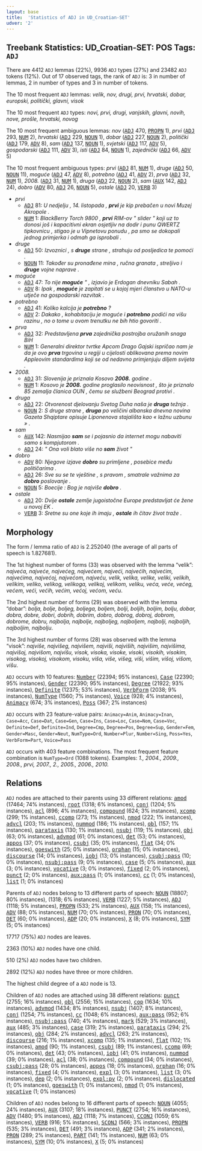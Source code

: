 ```yaml
---
layout: base
title:  'Statistics of ADJ in UD_Croatian-SET'
udver: '2'
---
```


## Treebank Statistics: UD_Croatian-SET: POS Tags: `ADJ`

There are 4412 `ADJ` lemmas (22%), 9936 `ADJ` types (27%) and 23482 `ADJ` tokens (12%).
Out of 17 observed tags, the rank of `ADJ` is: 3 in number of lemmas, 2 in number of types and 3 in number of tokens.

The 10 most frequent `ADJ` lemmas: <em>velik, nov, drugi, prvi, hrvatski, dobar, europski, politički, glavni, visok</em>

The 10 most frequent `ADJ` types:  <em>novi, prvi, drugi, vanjskih, glavni, novih, nove, prošle, hrvatski, novog</em>

The 10 most frequent ambiguous lemmas: <em>nov</em> (<tt><a href="hr_set-pos-ADJ.html">ADJ</a></tt> 470, <tt><a href="hr_set-pos-PROPN.html">PROPN</a></tt> 1), <em>prvi</em> (<tt><a href="hr_set-pos-ADJ.html">ADJ</a></tt> 293, <tt><a href="hr_set-pos-NUM.html">NUM</a></tt> 2), <em>hrvatski</em> (<tt><a href="hr_set-pos-ADJ.html">ADJ</a></tt> 229, <tt><a href="hr_set-pos-NOUN.html">NOUN</a></tt> 1), <em>dobar</em> (<tt><a href="hr_set-pos-ADJ.html">ADJ</a></tt> 227, <tt><a href="hr_set-pos-NOUN.html">NOUN</a></tt> 2), <em>politički</em> (<tt><a href="hr_set-pos-ADJ.html">ADJ</a></tt> 179, <tt><a href="hr_set-pos-ADV.html">ADV</a></tt> 8), <em>sam</em> (<tt><a href="hr_set-pos-ADJ.html">ADJ</a></tt> 137, <tt><a href="hr_set-pos-NOUN.html">NOUN</a></tt> 1), <em>svjetski</em> (<tt><a href="hr_set-pos-ADJ.html">ADJ</a></tt> 117, <tt><a href="hr_set-pos-ADV.html">ADV</a></tt> 5), <em>gospodarski</em> (<tt><a href="hr_set-pos-ADJ.html">ADJ</a></tt> 111, <tt><a href="hr_set-pos-ADV.html">ADV</a></tt> 3), <em>isti</em> (<tt><a href="hr_set-pos-ADJ.html">ADJ</a></tt> 84, <tt><a href="hr_set-pos-NOUN.html">NOUN</a></tt> 1), <em>zajednički</em> (<tt><a href="hr_set-pos-ADJ.html">ADJ</a></tt> 66, <tt><a href="hr_set-pos-ADV.html">ADV</a></tt> 5)

The 10 most frequent ambiguous types:  <em>prvi</em> (<tt><a href="hr_set-pos-ADJ.html">ADJ</a></tt> 81, <tt><a href="hr_set-pos-NUM.html">NUM</a></tt> 1), <em>druge</em> (<tt><a href="hr_set-pos-ADJ.html">ADJ</a></tt> 50, <tt><a href="hr_set-pos-NOUN.html">NOUN</a></tt> 11), <em>moguće</em> (<tt><a href="hr_set-pos-ADJ.html">ADJ</a></tt> 47, <tt><a href="hr_set-pos-ADV.html">ADV</a></tt> 8), <em>potrebno</em> (<tt><a href="hr_set-pos-ADJ.html">ADJ</a></tt> 41, <tt><a href="hr_set-pos-ADV.html">ADV</a></tt> 2), <em>prva</em> (<tt><a href="hr_set-pos-ADJ.html">ADJ</a></tt> 32, <tt><a href="hr_set-pos-NUM.html">NUM</a></tt> 1), <em>2008.</em> (<tt><a href="hr_set-pos-ADJ.html">ADJ</a></tt> 31, <tt><a href="hr_set-pos-NUM.html">NUM</a></tt> 1), <em>druga</em> (<tt><a href="hr_set-pos-ADJ.html">ADJ</a></tt> 22, <tt><a href="hr_set-pos-NOUN.html">NOUN</a></tt> 2), <em>sam</em> (<tt><a href="hr_set-pos-AUX.html">AUX</a></tt> 142, <tt><a href="hr_set-pos-ADJ.html">ADJ</a></tt> 24), <em>dobro</em> (<tt><a href="hr_set-pos-ADV.html">ADV</a></tt> 80, <tt><a href="hr_set-pos-ADJ.html">ADJ</a></tt> 26, <tt><a href="hr_set-pos-NOUN.html">NOUN</a></tt> 5), <em>ostale</em> (<tt><a href="hr_set-pos-ADJ.html">ADJ</a></tt> 20, <tt><a href="hr_set-pos-VERB.html">VERB</a></tt> 3)


* <em>prvi</em>
  * <tt><a href="hr_set-pos-ADJ.html">ADJ</a></tt> 81: <em>U nedjelju , 14. listopada , <b>prvi</b> je kip prebačen u novi Muzej Akropole .</em>
  * <tt><a href="hr_set-pos-NUM.html">NUM</a></tt> 1: <em>BlackBerry Torch 9800 , <b>prvi</b> RIM-ov " slider " koji uz to donosi još i kapacitivni ekran osjetljiv na dodir i punu QWERTZ tipkovnicu , stigao je u Vipnetovu ponudu , pa smo se dokopali jednog primjerka i odmah ga isprobali .</em>
* <em>druge</em>
  * <tt><a href="hr_set-pos-ADJ.html">ADJ</a></tt> 50: <em>Izvoznici , s <b>druge</b> strane , strahuju od posljedica te pomoći .</em>
  * <tt><a href="hr_set-pos-NOUN.html">NOUN</a></tt> 11: <em>Također su pronađene mina , ručna granata , streljivo i <b>druge</b> vojne naprave .</em>
* <em>moguće</em>
  * <tt><a href="hr_set-pos-ADJ.html">ADJ</a></tt> 47: <em>To nije <b>moguće</b> " , izjavio je Erdogan dnevniku Sabah .</em>
  * <tt><a href="hr_set-pos-ADV.html">ADV</a></tt> 8: <em>Ipak , <b>moguće</b> je zapitati se u kojoj mjeri članstvo u NATO-u utječe na gospodarski razvitak .</em>
* <em>potrebno</em>
  * <tt><a href="hr_set-pos-ADJ.html">ADJ</a></tt> 41: <em>Koliko kalcija je <b>potrebno</b> ?</em>
  * <tt><a href="hr_set-pos-ADV.html">ADV</a></tt> 2: <em>Dakako , kohabitaciju je moguće i <b>potrebno</b> podići na višu razinu , no o tome u ovom trenutku ne bih htio govoriti .</em>
* <em>prva</em>
  * <tt><a href="hr_set-pos-ADJ.html">ADJ</a></tt> 32: <em>Predstavljena <b>prva</b> zajednička postrojba oružanih snaga BiH</em>
  * <tt><a href="hr_set-pos-NUM.html">NUM</a></tt> 1: <em>Generalni direktor tvrtke Apcom Drago Gajski ispričao nam je da je ovo <b>prva</b> trgovina u regiji u cijelosti oblikovana prema novim Appleovim standardima koji se od nedavno primjenjuju diljem svijeta .</em>
* <em>2008.</em>
  * <tt><a href="hr_set-pos-ADJ.html">ADJ</a></tt> 31: <em>Slovenija je priznala Kosovo <b>2008.</b> godine .</em>
  * <tt><a href="hr_set-pos-NUM.html">NUM</a></tt> 1: <em>Kosovo je <b>2008.</b> godine proglasilo neovisnost , što je priznalo 85 zemalja članica OUN , čemu se službeni Beograd protivi .</em>
* <em>druga</em>
  * <tt><a href="hr_set-pos-ADJ.html">ADJ</a></tt> 22: <em>Otvorenost djelovanju Svetog Duha naša je <b>druga</b> težnja .</em>
  * <tt><a href="hr_set-pos-NOUN.html">NOUN</a></tt> 2: <em>S druge strane , <b>druga</b> po veličini albanska dnevna novina Gazeta Shqiptare opisuje Liponenova stajališta kao « lažnu uzbunu » .</em>
* <em>sam</em>
  * <tt><a href="hr_set-pos-AUX.html">AUX</a></tt> 142: <em>Nasmijao <b>sam</b> se i pojasnio da internet mogu nabaviti samo s kompjutorom .</em>
  * <tt><a href="hr_set-pos-ADJ.html">ADJ</a></tt> 24: <em>" Ona voli blato više no <b>sam</b> život "</em>
* <em>dobro</em>
  * <tt><a href="hr_set-pos-ADV.html">ADV</a></tt> 80: <em>Njegove izjave <b>dobro</b> su primljene , posebice među političarima .</em>
  * <tt><a href="hr_set-pos-ADJ.html">ADJ</a></tt> 26: <em>Sve su se te vještine , s pravom , smatrale važnima za <b>dobro</b> poslovanje .</em>
  * <tt><a href="hr_set-pos-NOUN.html">NOUN</a></tt> 5: <em>Boecije : Bog je najviše <b>dobro</b> .</em>
* <em>ostale</em>
  * <tt><a href="hr_set-pos-ADJ.html">ADJ</a></tt> 20: <em>Dvije <b>ostale</b> zemlje jugoistočne Europe predstavljat će žene u novoj EK .</em>
  * <tt><a href="hr_set-pos-VERB.html">VERB</a></tt> 3: <em>Sretne su one koje ih imaju , <b>ostale</b> ih čitav život traže .</em>

## Morphology

The form / lemma ratio of `ADJ` is 2.252040 (the average of all parts of speech is 1.827681).

The 1st highest number of forms (33) was observed with the lemma “velik”: <em>najveća, najveće, najvećeg, najvećem, najveći, najvećih, najvećim, najvećima, najvećoj, najvećom, najveću, velik, velika, velike, veliki, velikih, velikim, veliko, velikog, velikoga, velikoj, velikom, veliku, veća, veće, većeg, većem, veći, većih, većim, većoj, većom, veću</em>.

The 2nd highest number of forms (29) was observed with the lemma “dobar”: <em>bolja, bolje, boljeg, boljega, boljem, bolji, boljih, boljim, bolju, dobar, dobra, dobre, dobri, dobrih, dobrim, dobro, dobrog, dobroj, dobrom, dobrome, dobru, najbolja, najbolje, najboljeg, najboljem, najbolji, najboljih, najboljim, najbolju</em>.

The 3rd highest number of forms (28) was observed with the lemma “visok”: <em>najviše, najvišeg, najvišem, najviši, najviših, najvišim, najvišima, najvišoj, najvišom, najvišu, visok, visoka, visoke, visoki, visokih, visokim, visokog, visokoj, visokom, visoku, viša, više, višeg, viši, višim, višoj, višom, višu</em>.

`ADJ` occurs with 10 features: <tt><a href="hr_set-feat-Number.html">Number</a></tt> (22394; 95% instances), <tt><a href="hr_set-feat-Case.html">Case</a></tt> (22390; 95% instances), <tt><a href="hr_set-feat-Gender.html">Gender</a></tt> (22390; 95% instances), <tt><a href="hr_set-feat-Degree.html">Degree</a></tt> (21922; 93% instances), <tt><a href="hr_set-feat-Definite.html">Definite</a></tt> (12375; 53% instances), <tt><a href="hr_set-feat-VerbForm.html">VerbForm</a></tt> (2038; 9% instances), <tt><a href="hr_set-feat-NumType.html">NumType</a></tt> (1560; 7% instances), <tt><a href="hr_set-feat-Voice.html">Voice</a></tt> (928; 4% instances), <tt><a href="hr_set-feat-Animacy.html">Animacy</a></tt> (674; 3% instances), <tt><a href="hr_set-feat-Poss.html">Poss</a></tt> (367; 2% instances)

`ADJ` occurs with 23 feature-value pairs: `Animacy=Anim`, `Animacy=Inan`, `Case=Acc`, `Case=Dat`, `Case=Gen`, `Case=Ins`, `Case=Loc`, `Case=Nom`, `Case=Voc`, `Definite=Def`, `Definite=Ind`, `Degree=Cmp`, `Degree=Pos`, `Degree=Sup`, `Gender=Fem`, `Gender=Masc`, `Gender=Neut`, `NumType=Ord`, `Number=Plur`, `Number=Sing`, `Poss=Yes`, `VerbForm=Part`, `Voice=Pass`

`ADJ` occurs with 403 feature combinations.
The most frequent feature combination is `NumType=Ord` (1088 tokens).
Examples: <em>1., 2004., 2009., 2008., prvi, 2007., 2., 2005., 2006., 2010.</em>


## Relations

`ADJ` nodes are attached to their parents using 33 different relations: <tt><a href="hr_set-dep-amod.html">amod</a></tt> (17464; 74% instances), <tt><a href="hr_set-dep-root.html">root</a></tt> (1318; 6% instances), <tt><a href="hr_set-dep-conj.html">conj</a></tt> (1204; 5% instances), <tt><a href="hr_set-dep-acl.html">acl</a></tt> (896; 4% instances), <tt><a href="hr_set-dep-compound.html">compound</a></tt> (624; 3% instances), <tt><a href="hr_set-dep-xcomp.html">xcomp</a></tt> (299; 1% instances), <tt><a href="hr_set-dep-ccomp.html">ccomp</a></tt> (273; 1% instances), <tt><a href="hr_set-dep-nmod.html">nmod</a></tt> (222; 1% instances), <tt><a href="hr_set-dep-advcl.html">advcl</a></tt> (203; 1% instances), <tt><a href="hr_set-dep-nummod.html">nummod</a></tt> (186; 1% instances), <tt><a href="hr_set-dep-obl.html">obl</a></tt> (157; 1% instances), <tt><a href="hr_set-dep-parataxis.html">parataxis</a></tt> (130; 1% instances), <tt><a href="hr_set-dep-nsubj.html">nsubj</a></tt> (119; 1% instances), <tt><a href="hr_set-dep-obj.html">obj</a></tt> (63; 0% instances), <tt><a href="hr_set-dep-advmod.html">advmod</a></tt> (61; 0% instances), <tt><a href="hr_set-dep-det.html">det</a></tt> (53; 0% instances), <tt><a href="hr_set-dep-appos.html">appos</a></tt> (37; 0% instances), <tt><a href="hr_set-dep-csubj.html">csubj</a></tt> (35; 0% instances), <tt><a href="hr_set-dep-flat.html">flat</a></tt> (34; 0% instances), <tt><a href="hr_set-dep-goeswith.html">goeswith</a></tt> (25; 0% instances), <tt><a href="hr_set-dep-orphan.html">orphan</a></tt> (15; 0% instances), <tt><a href="hr_set-dep-discourse.html">discourse</a></tt> (14; 0% instances), <tt><a href="hr_set-dep-iobj.html">iobj</a></tt> (13; 0% instances), <tt><a href="hr_set-dep-csubj-pass.html">csubj:pass</a></tt> (10; 0% instances), <tt><a href="hr_set-dep-nsubj-pass.html">nsubj:pass</a></tt> (9; 0% instances), <tt><a href="hr_set-dep-case.html">case</a></tt> (5; 0% instances), <tt><a href="hr_set-dep-aux.html">aux</a></tt> (3; 0% instances), <tt><a href="hr_set-dep-vocative.html">vocative</a></tt> (3; 0% instances), <tt><a href="hr_set-dep-fixed.html">fixed</a></tt> (2; 0% instances), <tt><a href="hr_set-dep-punct.html">punct</a></tt> (2; 0% instances), <tt><a href="hr_set-dep-aux-pass.html">aux:pass</a></tt> (1; 0% instances), <tt><a href="hr_set-dep-cc.html">cc</a></tt> (1; 0% instances), <tt><a href="hr_set-dep-list.html">list</a></tt> (1; 0% instances)

Parents of `ADJ` nodes belong to 13 different parts of speech: <tt><a href="hr_set-pos-NOUN.html">NOUN</a></tt> (18807; 80% instances),  (1318; 6% instances), <tt><a href="hr_set-pos-VERB.html">VERB</a></tt> (1227; 5% instances), <tt><a href="hr_set-pos-ADJ.html">ADJ</a></tt> (1118; 5% instances), <tt><a href="hr_set-pos-PROPN.html">PROPN</a></tt> (533; 2% instances), <tt><a href="hr_set-pos-AUX.html">AUX</a></tt> (158; 1% instances), <tt><a href="hr_set-pos-ADV.html">ADV</a></tt> (88; 0% instances), <tt><a href="hr_set-pos-NUM.html">NUM</a></tt> (70; 0% instances), <tt><a href="hr_set-pos-PRON.html">PRON</a></tt> (70; 0% instances), <tt><a href="hr_set-pos-DET.html">DET</a></tt> (60; 0% instances), <tt><a href="hr_set-pos-ADP.html">ADP</a></tt> (20; 0% instances), <tt><a href="hr_set-pos-X.html">X</a></tt> (8; 0% instances), <tt><a href="hr_set-pos-SYM.html">SYM</a></tt> (5; 0% instances)

17717 (75%) `ADJ` nodes are leaves.

2363 (10%) `ADJ` nodes have one child.

510 (2%) `ADJ` nodes have two children.

2892 (12%) `ADJ` nodes have three or more children.

The highest child degree of a `ADJ` node is 13.

Children of `ADJ` nodes are attached using 38 different relations: <tt><a href="hr_set-dep-punct.html">punct</a></tt> (2755; 16% instances), <tt><a href="hr_set-dep-obl.html">obl</a></tt> (2556; 15% instances), <tt><a href="hr_set-dep-cop.html">cop</a></tt> (1634; 10% instances), <tt><a href="hr_set-dep-advmod.html">advmod</a></tt> (1434; 8% instances), <tt><a href="hr_set-dep-nsubj.html">nsubj</a></tt> (1407; 8% instances), <tt><a href="hr_set-dep-conj.html">conj</a></tt> (1254; 7% instances), <tt><a href="hr_set-dep-cc.html">cc</a></tt> (1048; 6% instances), <tt><a href="hr_set-dep-aux-pass.html">aux:pass</a></tt> (952; 6% instances), <tt><a href="hr_set-dep-nsubj-pass.html">nsubj:pass</a></tt> (740; 4% instances), <tt><a href="hr_set-dep-mark.html">mark</a></tt> (529; 3% instances), <tt><a href="hr_set-dep-aux.html">aux</a></tt> (485; 3% instances), <tt><a href="hr_set-dep-case.html">case</a></tt> (319; 2% instances), <tt><a href="hr_set-dep-parataxis.html">parataxis</a></tt> (294; 2% instances), <tt><a href="hr_set-dep-obj.html">obj</a></tt> (284; 2% instances), <tt><a href="hr_set-dep-advcl.html">advcl</a></tt> (263; 2% instances), <tt><a href="hr_set-dep-discourse.html">discourse</a></tt> (216; 1% instances), <tt><a href="hr_set-dep-xcomp.html">xcomp</a></tt> (135; 1% instances), <tt><a href="hr_set-dep-flat.html">flat</a></tt> (102; 1% instances), <tt><a href="hr_set-dep-amod.html">amod</a></tt> (90; 1% instances), <tt><a href="hr_set-dep-csubj.html">csubj</a></tt> (89; 1% instances), <tt><a href="hr_set-dep-ccomp.html">ccomp</a></tt> (69; 0% instances), <tt><a href="hr_set-dep-det.html">det</a></tt> (43; 0% instances), <tt><a href="hr_set-dep-iobj.html">iobj</a></tt> (41; 0% instances), <tt><a href="hr_set-dep-nummod.html">nummod</a></tt> (39; 0% instances), <tt><a href="hr_set-dep-acl.html">acl</a></tt> (38; 0% instances), <tt><a href="hr_set-dep-compound.html">compound</a></tt> (34; 0% instances), <tt><a href="hr_set-dep-csubj-pass.html">csubj:pass</a></tt> (28; 0% instances), <tt><a href="hr_set-dep-appos.html">appos</a></tt> (18; 0% instances), <tt><a href="hr_set-dep-orphan.html">orphan</a></tt> (16; 0% instances), <tt><a href="hr_set-dep-fixed.html">fixed</a></tt> (4; 0% instances), <tt><a href="hr_set-dep-expl.html">expl</a></tt> (3; 0% instances), <tt><a href="hr_set-dep-list.html">list</a></tt> (3; 0% instances), <tt><a href="hr_set-dep-dep.html">dep</a></tt> (2; 0% instances), <tt><a href="hr_set-dep-expl-pv.html">expl:pv</a></tt> (2; 0% instances), <tt><a href="hr_set-dep-dislocated.html">dislocated</a></tt> (1; 0% instances), <tt><a href="hr_set-dep-goeswith.html">goeswith</a></tt> (1; 0% instances), <tt><a href="hr_set-dep-nmod.html">nmod</a></tt> (1; 0% instances), <tt><a href="hr_set-dep-vocative.html">vocative</a></tt> (1; 0% instances)

Children of `ADJ` nodes belong to 16 different parts of speech: <tt><a href="hr_set-pos-NOUN.html">NOUN</a></tt> (4055; 24% instances), <tt><a href="hr_set-pos-AUX.html">AUX</a></tt> (3107; 18% instances), <tt><a href="hr_set-pos-PUNCT.html">PUNCT</a></tt> (2754; 16% instances), <tt><a href="hr_set-pos-ADV.html">ADV</a></tt> (1480; 9% instances), <tt><a href="hr_set-pos-ADJ.html">ADJ</a></tt> (1118; 7% instances), <tt><a href="hr_set-pos-CCONJ.html">CCONJ</a></tt> (1059; 6% instances), <tt><a href="hr_set-pos-VERB.html">VERB</a></tt> (916; 5% instances), <tt><a href="hr_set-pos-SCONJ.html">SCONJ</a></tt> (566; 3% instances), <tt><a href="hr_set-pos-PROPN.html">PROPN</a></tt> (535; 3% instances), <tt><a href="hr_set-pos-DET.html">DET</a></tt> (491; 3% instances), <tt><a href="hr_set-pos-ADP.html">ADP</a></tt> (341; 2% instances), <tt><a href="hr_set-pos-PRON.html">PRON</a></tt> (289; 2% instances), <tt><a href="hr_set-pos-PART.html">PART</a></tt> (141; 1% instances), <tt><a href="hr_set-pos-NUM.html">NUM</a></tt> (63; 0% instances), <tt><a href="hr_set-pos-SYM.html">SYM</a></tt> (10; 0% instances), <tt><a href="hr_set-pos-X.html">X</a></tt> (5; 0% instances)

